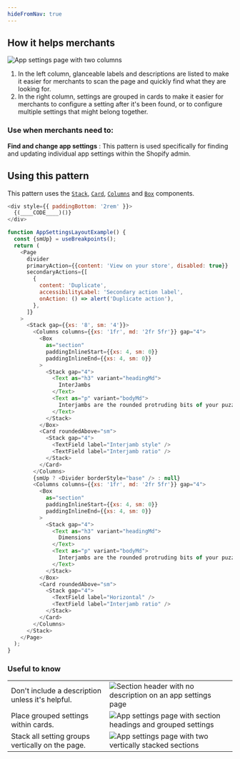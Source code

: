 ```yaml
---
hideFromNav: true
---
```


<div as="HowItHelps">

## How it helps merchants

![App settings page with two columns](/images/patterns/app-settings-cover-image.png)

1. In the left column, glanceable labels and descriptions are listed to make it easier for merchants to scan the page and quickly find what they are looking for.
2. In the right column, settings are grouped in cards to make it easier for merchants to configure a setting after it's been found, or to configure multiple settings that might belong together.

<div as="DefinitionTable">

### Use when merchants need to:

**Find and change app settings**
: This pattern is used specifically for finding and updating individual app settings within the Shopify admin.

</div>
</div>
<div as="Usage">

## Using this pattern

This pattern uses the [`Stack`](/components/layout-and-structure/stack), [`Card`](/components/layout-and-structure/card), [`Columns`](/components/layout-and-structure/columns) and [`Box`](/components/layout-and-structure/box) components.

<!-- prettier-ignore -->
```javascript {"type":"previewContext","for":"example"}
<div style={{ paddingBottom: '2rem' }}>
  {(____CODE____)()}
</div>
```

```javascript {"type":"livePreview","id":"example"}
function AppSettingsLayoutExample() {
  const {smUp} = useBreakpoints();
  return (
    <Page
      divider
      primaryAction={{content: 'View on your store', disabled: true}}
      secondaryActions={[
        {
          content: 'Duplicate',
          accessibilityLabel: 'Secondary action label',
          onAction: () => alert('Duplicate action'),
        },
      ]}
    >
      <Stack gap={{xs: '8', sm: '4'}}>
        <Columns columns={{xs: '1fr', md: '2fr 5fr'}} gap="4">
          <Box
            as="section"
            paddingInlineStart={{xs: 4, sm: 0}}
            paddingInlineEnd={{xs: 4, sm: 0}}
          >
            <Stack gap="4">
              <Text as="h3" variant="headingMd">
                InterJambs
              </Text>
              <Text as="p" variant="bodyMd">
                Interjambs are the rounded protruding bits of your puzzlie piece
              </Text>
            </Stack>
          </Box>
          <Card roundedAbove="sm">
            <Stack gap="4">
              <TextField label="Interjamb style" />
              <TextField label="Interjamb ratio" />
            </Stack>
          </Card>
        </Columns>
        {smUp ? <Divider borderStyle="base" /> : null}
        <Columns columns={{xs: '1fr', md: '2fr 5fr'}} gap="4">
          <Box
            as="section"
            paddingInlineStart={{xs: 4, sm: 0}}
            paddingInlineEnd={{xs: 4, sm: 0}}
          >
            <Stack gap="4">
              <Text as="h3" variant="headingMd">
                Dimensions
              </Text>
              <Text as="p" variant="bodyMd">
                Interjambs are the rounded protruding bits of your puzzlie piece
              </Text>
            </Stack>
          </Box>
          <Card roundedAbove="sm">
            <Stack gap="4">
              <TextField label="Horizontal" />
              <TextField label="Interjamb ratio" />
            </Stack>
          </Card>
        </Columns>
      </Stack>
    </Page>
  );
}
```

</div>
<div as="UsefulToKnow">

### Useful to know

|                                                  |                                                                                                            |
| ------------------------------------------------ | ---------------------------------------------------------------------------------------------------------- |
| Don't include a description unless it's helpful. | ![Section header with no description on an app settings page](/images/patterns/app-settings-usage-1.png)   |
| Place grouped settings within cards.             | ![App settings page with section headings and grouped settings](/images/patterns/app-settings-usage-2.png) |
| Stack all setting groups vertically on the page. | ![App settings page with two vertically stacked sections](/images/patterns/app-settings-usage-3.png)       |

</div>
